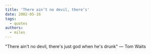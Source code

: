 ```yaml
---
title: 'There ain’t no devil, there’s'
date: 2002-05-16
tags:
  - quotes
authors:
  - miles
---
```


"There ain't no devil, there's just god when he's drunk"
— Tom Waits
